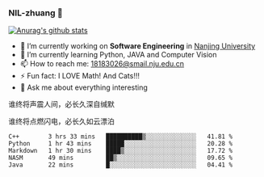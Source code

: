 ### NIL-zhuang 👋

<!--
**NIL-zhuang/NIL-zhuang** is a ✨ _special_ ✨ repository because its `README.md` (this file) appears on your GitHub profile.

Here are some ideas to get you started:

- 🔭 I’m currently working on ...
- 🌱 I’m currently learning ...
- 👯 I’m looking to collaborate on ...
- 🤔 I’m looking for help with ...
- 💬 Ask me about ...
- 📫 How to reach me: ...
- 😄 Pronouns: ...
- ⚡ Fun fact: ...
-->

[![Anurag's github stats](https://github-readme-stats.vercel.app/api?username=NIL-zhuang)](https://github.com/anuraghazra/github-readme-stats)

- 🔭 I’m currently working on **Software Engineering** in [Nanjing University](https://www.nju.edu.cn/)
- 🌱 I’m currently learning Python, JAVA and Computer Vision
- 📫 How to reach me: 18183026@smail.nju.edu.cn
- ⚡ Fun fact: I LOVE Math! And Cats!!!
- 💬 Ask me about everything interesting

谁终将声震人间，必长久深自缄默

谁终将点燃闪电，必长久如云漂泊

<!--START_SECTION:waka-->
```text
C++        3 hrs 33 mins   ██████████▒░░░░░░░░░░░░░░   41.81 % 
Python     1 hr 43 mins    █████░░░░░░░░░░░░░░░░░░░░   20.28 % 
Markdown   1 hr 30 mins    ████▒░░░░░░░░░░░░░░░░░░░░   17.72 % 
NASM       49 mins         ██▒░░░░░░░░░░░░░░░░░░░░░░   09.65 % 
Java       22 mins         █░░░░░░░░░░░░░░░░░░░░░░░░   04.41 % 
```
<!--END_SECTION:waka-->
